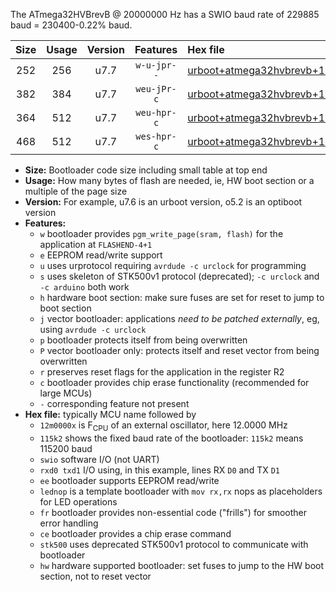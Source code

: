 The ATmega32HVBrevB @ 20000000 Hz has a SWIO baud rate of 229885 baud = 230400-0.22% baud.

|Size|Usage|Version|Features|Hex file|
|:-:|:-:|:-:|:-:|:--|
|252|256|u7.7|`w-u-jpr--`|[urboot+atmega32hvbrevb+10m0000x++115k2_swio_rxb0_txb1.hex](https://raw.githubusercontent.com/stefanrueger/urboot.hex/main/mcus/atmega32hvbrevb/external_oscillator/fcpu+10m0000_Hz/br++115k2_bps/urboot+atmega32hvbrevb+10m0000x++115k2_swio_rxb0_txb1.hex)|
|382|384|u7.7|`weu-jPr-c`|[urboot+atmega32hvbrevb+10m0000x++115k2_swio_rxb0_txb1_ee_lednop_fr_ce.hex](https://raw.githubusercontent.com/stefanrueger/urboot.hex/main/mcus/atmega32hvbrevb/external_oscillator/fcpu+10m0000_Hz/br++115k2_bps/urboot+atmega32hvbrevb+10m0000x++115k2_swio_rxb0_txb1_ee_lednop_fr_ce.hex)|
|364|512|u7.7|`weu-hpr-c`|[urboot+atmega32hvbrevb+10m0000x++115k2_swio_rxb0_txb1_ee_lednop_fr_ce_hw.hex](https://raw.githubusercontent.com/stefanrueger/urboot.hex/main/mcus/atmega32hvbrevb/external_oscillator/fcpu+10m0000_Hz/br++115k2_bps/urboot+atmega32hvbrevb+10m0000x++115k2_swio_rxb0_txb1_ee_lednop_fr_ce_hw.hex)|
|468|512|u7.7|`wes-hpr-c`|[urboot+atmega32hvbrevb+10m0000x++115k2_swio_rxb0_txb1_ee_lednop_fr_ce_stk500_hw.hex](https://raw.githubusercontent.com/stefanrueger/urboot.hex/main/mcus/atmega32hvbrevb/external_oscillator/fcpu+10m0000_Hz/br++115k2_bps/urboot+atmega32hvbrevb+10m0000x++115k2_swio_rxb0_txb1_ee_lednop_fr_ce_stk500_hw.hex)|

- **Size:** Bootloader code size including small table at top end
- **Usage:** How many bytes of flash are needed, ie, HW boot section or a multiple of the page size
- **Version:** For example, u7.6 is an urboot version, o5.2 is an optiboot version
- **Features:**
  + `w` bootloader provides `pgm_write_page(sram, flash)` for the application at `FLASHEND-4+1`
  + `e` EEPROM read/write support
  + `u` uses urprotocol requiring `avrdude -c urclock` for programming
  + `s` uses skeleton of STK500v1 protocol (deprecated); `-c urclock` and `-c arduino` both work
  + `h` hardware boot section: make sure fuses are set for reset to jump to boot section
  + `j` vector bootloader: applications *need to be patched externally*, eg, using `avrdude -c urclock`
  + `p` bootloader protects itself from being overwritten
  + `P` vector bootloader only: protects itself and reset vector from being overwritten
  + `r` preserves reset flags for the application in the register R2
  + `c` bootloader provides chip erase functionality (recommended for large MCUs)
  + `-` corresponding feature not present
- **Hex file:** typically MCU name followed by
  + `12m0000x` is F<sub>CPU</sub> of an external oscillator, here 12.0000 MHz
  + `115k2` shows the fixed baud rate of the bootloader: `115k2` means 115200 baud
  + `swio` software I/O (not UART)
  + `rxd0 txd1` I/O using, in this example, lines RX `D0` and TX `D1`
  + `ee` bootloader supports EEPROM read/write
  + `lednop` is a template bootloader with `mov rx,rx` nops as placeholders for LED operations
  + `fr` bootloader provides non-essential code ("frills") for smoother error handling
  + `ce` bootloader provides a chip erase command
  + `stk500` uses deprecated STK500v1 protocol to communicate with bootloader
  + `hw` hardware supported bootloader: set fuses to jump to the HW boot section, not to reset vector
